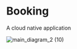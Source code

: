 # Booking
A cloud native application

![main_diagram_2 (10)](https://user-images.githubusercontent.com/36018286/128594607-e6ee3b75-0098-4a9e-a94f-8ce463284ee2.png)
